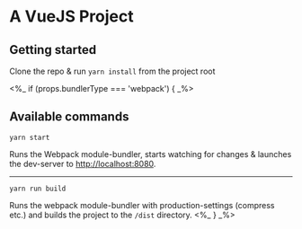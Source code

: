 # A VueJS Project

## Getting started

Clone the repo & run `yarn install` from the project root

<%_ if (props.bundlerType === 'webpack') { _%>
## Available commands

```shell
yarn start
```

Runs the Webpack module-bundler, starts watching for changes & launches the dev-server to [http://localhost:8080](http://localhost:8080).

---

```shell
yarn run build
```

Runs the webpack module-bundler with production-settings (compress etc.) and builds the project to the `/dist` directory.
<%_ } _%>
